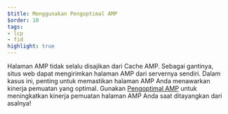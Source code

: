 ```yaml
---
$title: Menggunakan Pengoptimal AMP
$order: 10
tags:
- lcp
- fid
highlight: true
---
```


Halaman AMP tidak selalu disajikan dari Cache AMP. Sebagai gantinya, situs web dapat mengirimkan halaman AMP dari servernya sendiri. Dalam kasus ini, penting untuk memastikan halaman AMP Anda menawarkan kinerja pemuatan yang optimal. Gunakan [Pengoptimal AMP](https://amp.dev/documentation/guides-and-tutorials/optimize-and-measure/amp-optimizer-guide/) untuk meningkatkan kinerja pemuatan halaman AMP Anda saat ditayangkan dari asalnya!
